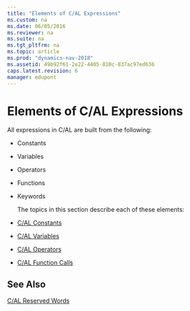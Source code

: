 ```yaml
---
title: "Elements of C/AL Expressions"
ms.custom: na
ms.date: 06/05/2016
ms.reviewer: na
ms.suite: na
ms.tgt_pltfrm: na
ms.topic: article
ms.prod: "dynamics-nav-2018"
ms.assetid: 49b92f61-2e22-4405-810c-837ac97ed636
caps.latest.revision: 6
manager: edupont
---
```

# Elements of C/AL Expressions
All expressions in C/AL are built from the following:  

- Constants  

- Variables  

- Operators  

- Functions  

- Keywords  

  The topics in this section describe each of these elements:  

- [C/AL Constants](C-AL-Constants.md)  

- [C/AL Variables](C-AL-Variables.md)  

- [C/AL Operators](C-AL-Operators.md)  

- [C/AL Function Calls](C-AL-Function-Calls.md)  

## See Also  
 [C/AL Reserved Words](C-AL-Reserved-Words.md)
